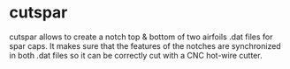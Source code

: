# cutspar
cutspar allows to create a notch top &amp; bottom of two airfoils .dat files for spar caps. It makes sure that the features of the notches are synchronized in both .dat files so it can be correctly cut with a CNC hot-wire cutter.
